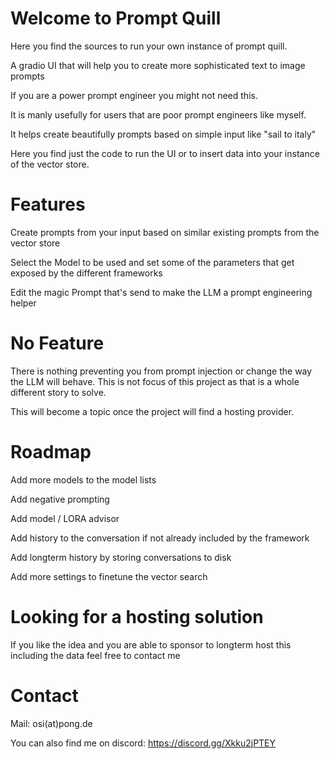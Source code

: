 # Welcome to Prompt Quill

Here you find the sources to run your own instance of prompt quill.

A gradio UI that will help you to create more sophisticated text to image prompts

If you are a power prompt engineer you might not need this.

It is manly usefully for users that are poor prompt engineers like myself.

It helps create beautifully prompts based on simple input like "sail to italy"

Here you find just the code to run the UI or to insert data into your instance of the vector store.


# Features

Create prompts from your input based on similar existing prompts from the vector store

Select the Model to be used and set some of the parameters that get exposed by the different frameworks

Edit the magic Prompt that's send to make the LLM a prompt engineering helper


# No Feature

There is nothing preventing you from prompt injection or change the way the LLM will behave. 
This is not focus of this project as that is a whole different story to solve. 

This will become a topic once the project will find a hosting provider.


# Roadmap

Add more models to the model lists

Add negative prompting

Add model / LORA advisor

Add history to the conversation if not already included by the framework

Add longterm history by storing conversations to disk

Add more settings to finetune the vector search


# Looking for a hosting solution

If you like the idea and you are able to sponsor to longterm host this including the data feel free to contact me 


# Contact

Mail: osi(at)pong.de

You can also find me on discord: https://discord.gg/Xkku2jPTEY
